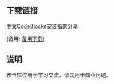 

## 下载链接
[中文CodeBlocks安装指南分享](https://pan.quark.cn/s/88b0b7067f6c) 

(备用: [备用下载](https://pan.baidu.com/s/1csAXT3IbMxOzvQqlZLKAiw?pwd=1234))

## 说明

该仓库仅用于学习交流，请勿用于商业用途。
